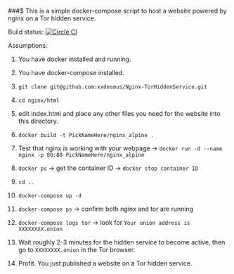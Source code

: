 ###$ This is a simple docker-compose script to host a website powered by nginx on a Tor hidden service.

Build status: [![Circle CI](https://circleci.com/gh/xxdesmus/Nginx-TorHiddenService.svg?style=svg)](https://circleci.com/gh/xxdesmus/Nginx-TorHiddenService)

Assumptions:
1. You have docker installed and running.
2. You have docker-compose installed.

1. ```git clone git@github.com:xxdesmus/Nginx-TorHiddenService.git```
2. ```cd nginx/html```
3. edit index.html and place any other files you need for the website into this directory.
4. ```docker build -t PickNameHere/nginx_alpine .```
5. Test that nginx is working with your webpage -> ```docker run -d --name nginx -p 80:80 PickNameHere/nginx_alpine```
6. ```docker ps``` -> get the container ID -> ```docker stop container ID```
7. ```cd ..```
8. ```docker-compose up -d```
9. ```docker-compose ps``` -> confirm both nginx and tor are running
10. ```docker-compose logs tor``` -> look for ```Your onion address is XXXXXXXX.onion```
11. Wait roughly 2-3 minutes for the hidden service to become active, then go to ```XXXXXXXX.onion``` in the Tor browser.
12. Profit. You just published a website on a Tor hidden service.

